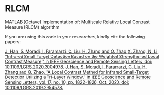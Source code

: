 # RLCM
MATLAB (Octave) implementation of:
Multiscale Relative Local Contrast Measure (RLCM) algorithm

If you are using this code in your researches, kindly cite the following papers:

[J. Han, S. Moradi, I. Faramarzi, C. Liu, H. Zhang and Q. Zhao,X. Zhang, N. Li, "Infrared Small Target Detection Based on the Weighted Strengthened Local Contrast Measure," in IEEE Geoscience and Remote Sensing Letters, doi: 10.1109/LGRS.2020.3004978.](https://ieeexplore.ieee.org/abstract/document/9130832)
[J. Han, S. Moradi, I. Faramarzi, C. Liu, H. Zhang and Q. Zhao, "A Local Contrast Method for Infrared Small-Target Detection Utilizing a Tri-Layer Window," in IEEE Geoscience and Remote Sensing Letters, vol. 17, no. 10, pp. 1822-1826, Oct. 2020, doi: 10.1109/LGRS.2019.2954578.](https://ieeexplore.ieee.org/abstract/document/8922738)

